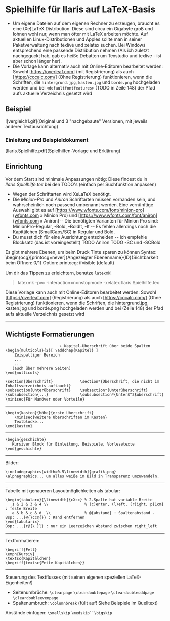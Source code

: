 # Spielhilfe für Ilaris auf LaTeX-Basis

* Um eigene Dateien auf dem eigenen Rechner zu erzeugen, braucht es eine (Xe)LaTeX Distribution. Diese sind circa ein Gigabyte groß und lohnen wohl nur, wenn man öfter mit LaTeX arbeiten möchte. Auf aktuellen Linux-Distributionen und Apples sollte man in seiner Paketverwaltung nach texlive und xelatex suchen. Bei Windows entsprechend eine passende Distribution nehmen (Als ich zuletzt nachgeguckt hab, gab es heiße Debatten um Texstudio und texlive - ist aber schon länger her).
* Die Vorlage kann alternativ auch mit Online-Editoren bearbeitet werden: Sowohl [https://overleaf.com] (mit Registrierung) als auch [https://cocalc.com/] (Ohne Registrierung) funktionieren, wenn die Schriften, die `hintergrund.jpg`, `kasten.jpg` und `borde.png` hochgeladen werden und bei `<defaultfontfeatures>` (TODO in Zeile 148) der Pfad aufs aktuelle Verzeichnis gesetzt wird 


## Beispiel

![vergleich1.gif](Original und 3 "nachgebaute" Versionen, mit jeweils anderer Textausrichtung)


### Einleitung und Beispieldokument

[Ilaris.Spielhilfe.pdf](Spielhilfen-Vorlage und Erklärung)


## Einrichtung
Vor dem Start sind minimale Anpassungen nötig:
Diese findest du in *Ilaris.Spielhilfe.tex* bei den TODO's (einfach per Suchfunktion anpassen)
   * Wegen der Schriftarten wird XeLaTeX benötigt.
   * Die *Minion-Pro* und *Aniron* Schriftarten müssen vorhanden sein, und wahrscheinlich noch passend umbenannt werden. Eine vernünftige Auswahl gibt es auf [https://www.wfonts.com/font/minion-pro](wfonts.com » Minion Pro) und [https://www.wfonts.com/font/aniron](wfonts.com » Aniron)-- Die benötigten Varianten für Minion Pro sind: MinionPro-Regular, -Bold, -BoldIt, -It -- Es fehlen allerdings noch die Kapitälchen (SmallCaps/SC) in Regular und Bold.
   * Du musst dich für eine Ausrichtung entscheiden -- ich empfehle Blocksatz (das ist voreingestellt)
   TODO Aniron
   TODO -SC und -SCBold

Es gibt mehrere Ebenen, um beim Druck Tinte sparen zu können
Syntax: \begin{ocg}[printocg=never]{Angezeigter Ebenenname}{ID}{Sichtbarkeit beim Öffnen: 0/1}
        Option: printocg: ifvisible (default)

Um dir das Tippen zu erleichtern, benutze `latexmk`! 
> latexmk -pvc -interaction=nonstopmode -xelatex Ilaris.Spielhilfe.tex

Diese Vorlage kann auch mit Online-Editoren bearbeitet werden: Sowohl [https://overleaf.com] (Registrierung) als auch [https://cocalc.com/] (Ohne Registrierung) funktionieren, wenn die Schriften, die hintergrund.jpg, kasten.jpg und borde.png hochgeladen werden und bei <defaultfontfeatures> (Zeile 148) der Pfad aufs aktuelle Verzeichnis gesetzt wird 

-----

## Wichtigste Formatierungen
```
						↓ Kapitel-Überschrift über beide Spalten
\begin{multicols}{2}[ \addchap{Kapitel} ]
    Zeispaltiger Bereich
    ...
    ...
   (auch über mehrere Seiten)
\end{multicols}
```

```
\section{Überschrift}            \section*{Überschrift, die nicht im Inhaltsverzeichnis auftaucht}
\subsection{Unterüberschrift}    \subsection*{Unterüberschrift}
\subsubsection{...}              \subsubsection*{Unter$^2$überschrift}
\minisec{Für Manöver oder Vorteile}
```
---
```
\begin{kasten}{höhe}{erste Überschrift}
	\minisec{weitere Überschriften im Kasten}
	Textblöcke...
\end{kasten}
```
---
```
\begin{geschichte}
   Kursiver Block für Einleitung, Beispiele, Vorlesetexte
\end{geschichte}
```
---
Bilder:
```
\includegraphics[width=0.5\linewidth]{grafik.png}
\alphagraphics... um alles weiße im Bild in Transparenz umzuwandeln.
```
---
Tabelle mit genaueren Layoutmöglichkeiten als tabular:
```
\begin{tabularx}{\linewidth}{cXcc} % 2.Spalte hat variable Breite
   1 & 2 & 3 & 4 \\                % (c)enter, (l)eft, (r)ight, p{1cm} : feste Breite
   a & b & c & d  \\               % @{abstand} : Spaltenabstand - Bsp: ...{@{}cc@{}} : Rand entfernen
\end{tabularix}                                                    Bsp: ...{r@{\ }l} : nur ein Leerzeichen Abstand zwischen right_left
```
---
Textformatieren: 
```
\begriff{Fett}
\emph{Kursiv}
\textsc{Kapitälchen} 
\begriff{textsc{Fette Kapitälchen}}
```
---
Steuerung des Textflusses (mit seinen eigenen speziellen LaTeX-Eigenheiten!)
   * Seitenumbrüche: `\clearpage` `\cleardoublepage` `\cleardoubleoddpage` `\cleardoubleevenpage`
   * Spaltenumbruch: `\columnbreak` (füllt auf! Siehe Beispiele im Quelltext)

Abstände einfügen:
   `\smallskip` `\medskip``\bigskip`
